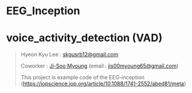 # EEG_Inception

# voice_activity_detection (VAD)
>Hyeon Kyu Lee : skgusrb12@gmail.com
>
>Coworker : [Ji-Soo Myoung](https://github.com/Myoung-Jisoo) (email : jis00myoung65@gmail.com)
>
>This project is example code of the EEG-inception (https://iopscience.iop.org/article/10.1088/1741-2552/abed81/meta)
